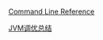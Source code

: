 [Command Line Reference](https://docs.oracle.com/cd/E13150_01/jrockit_jvm/jrockit/jrdocs/refman/optionXX.html)



[JVM调优总结](https://www.iteye.com/blog/unixboy-174173)